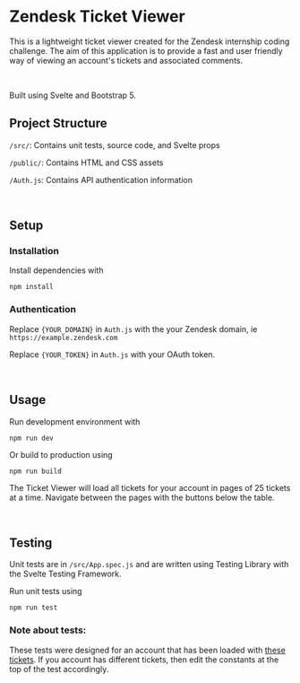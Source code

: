 # Zendesk Ticket Viewer

This is a lightweight ticket viewer created for the Zendesk internship coding challenge. The aim of this application is to provide a fast and user friendly way of viewing an account's tickets and associated comments.

<br>

Built using Svelte and Bootstrap 5.

## Project Structure
`/src/`: Contains unit tests, source code, and Svelte props

`/public/`: Contains HTML and CSS assets

`/Auth.js`: Contains API authentication information

<br>

## Setup


### Installation
Install dependencies with
```
npm install
```

### Authentication
Replace `{YOUR_DOMAIN}` in `Auth.js` with the your Zendesk domain, ie `https://example.zendesk.com`

Replace `{YOUR_TOKEN}` in `Auth.js` with your OAuth token.

<br>

## Usage
Run development environment with
```
npm run dev
```
Or build to production using
```
npm run build
```

The Ticket Viewer will load all tickets for your account in pages of 25 tickets at a time. Navigate between the pages with the buttons below the table.

<br>

## Testing


Unit tests are in ```/src/App.spec.js``` and are written using Testing Library with the Svelte Testing Framework.


Run unit tests using
```
npm run test
```

### Note about tests:

These tests were designed for an account that has been loaded with [these tickets](https://gist.github.com/svizzari/c7ffed8e10d3a456b40ac9d18f34289c). If you account has different tickets, then edit the constants at the top of the test accordingly.


